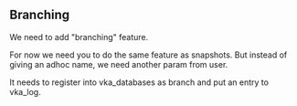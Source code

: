 Branching
-----

We need to add "branching" feature.

For now we need you to do the same feature as snapshots. But instead of giving an adhoc name, we need another param from user.

It needs to register into vka_databases as branch and put an entry to vka_log.

